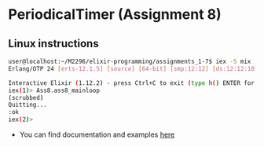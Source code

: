 

# PeriodicalTimer (Assignment 8)

## Linux instructions

```bash
user@localhost:~/M2296/elixir-programming/assignments_1-7$ iex -S mix
Erlang/OTP 24 [erts-12.1.5] [source] [64-bit] [smp:12:12] [ds:12:12:10] [async-threads:1] [jit]

Interactive Elixir (1.12.2) - press Ctrl+C to exit (type h() ENTER for help)
iex(1)> Ass8.ass8_mainloop
(scrubbed)
Quitting...
:ok
iex(2)> 
```

* You can find documentation and examples [here](./lib/ass8.ex)
